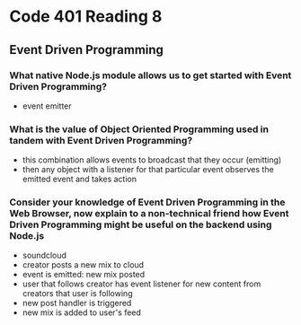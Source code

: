 # Code 401 Reading 8

## Event Driven Programming

### What native Node.js module allows us to get started with Event Driven Programming?

- event emitter

### What is the value of Object Oriented Programming used in tandem with Event Driven Programming?

- this combination allows events to broadcast that they occur (emitting)
- then any object with a listener for that particular event observes the emitted event and takes action

### Consider your knowledge of Event Driven Programming in the Web Browser, now explain to a non-technical friend how Event Driven Programming might be useful on the backend using Node.js

- soundcloud
- creator posts a new mix to cloud
- event is emitted: new mix posted
- user that follows creator has event listener for new content from creators that user is following
- new post handler is triggered
- new mix is added to user's feed